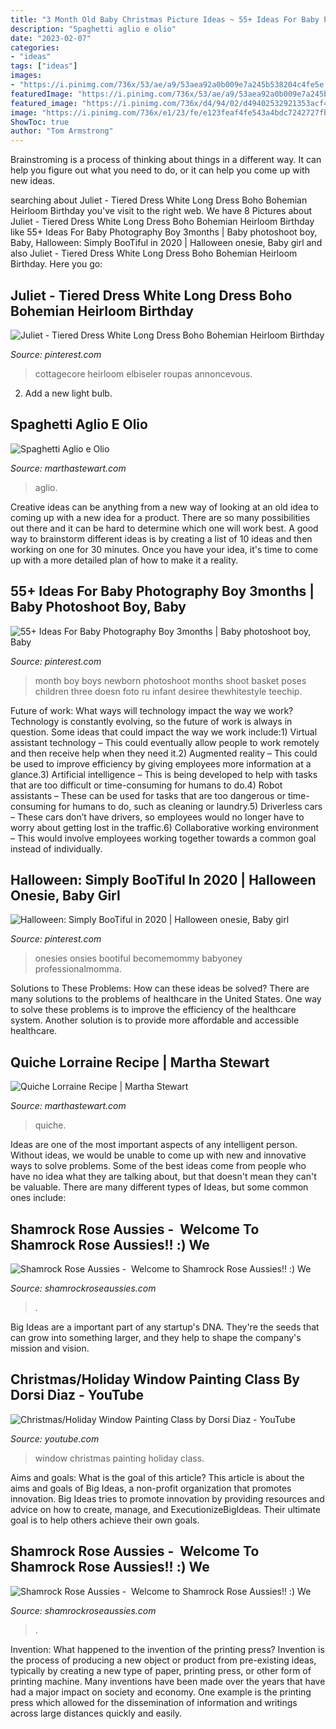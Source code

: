 ```yaml
---
title: "3 Month Old Baby Christmas Picture Ideas ~ 55+ Ideas For Baby Photography Boy 3months"
description: "Spaghetti aglio e olio"
date: "2023-02-07"
categories:
- "ideas"
tags: ["ideas"]
images:
- "https://i.pinimg.com/736x/53/ae/a9/53aea92a0b009e7a245b538204c4fe5e.jpg"
featuredImage: "https://i.pinimg.com/736x/53/ae/a9/53aea92a0b009e7a245b538204c4fe5e.jpg"
featured_image: "https://i.pinimg.com/736x/d4/94/02/d49402532921353acf4f924e6f79040c.jpg"
image: "https://i.pinimg.com/736x/e1/23/fe/e123feaf4fe543a4bdc7242727fb0872.jpg"
ShowToc: true
author: "Tom Armstrong"
---
```



Brainstroming is a process of thinking about things in a different way. It can help you figure out what you need to do, or it can help you come up with new ideas.

	

		
searching about Juliet - Tiered Dress White Long Dress Boho Bohemian Heirloom Birthday you've visit to the right web. We have 8 Pictures about Juliet - Tiered Dress White Long Dress Boho Bohemian Heirloom Birthday like 55+ Ideas For Baby Photography Boy 3months | Baby photoshoot boy, Baby, Halloween: Simply BooTiful in 2020 | Halloween onesie, Baby girl and also Juliet - Tiered Dress White Long Dress Boho Bohemian Heirloom Birthday. Here you go:
		
    
## Juliet - Tiered Dress White Long Dress Boho Bohemian Heirloom Birthday

<img loading=lazy src="https://i.pinimg.com/736x/e1/23/fe/e123feaf4fe543a4bdc7242727fb0872.jpg" onerror="this.onerror=null;this.src='https://tse2.mm.bing.net/th?id=OIP.9Rtf9VxDUbtV0DeuwNlHAwHaNK&amp;pid=15.1';" alt="Juliet - Tiered Dress White Long Dress Boho Bohemian Heirloom Birthday">

_Source: pinterest.com_

>cottagecore heirloom elbiseler roupas annoncevous. 

	

2. Add a new light bulb. 

    
## Spaghetti Aglio E Olio

<img loading=lazy src="http://assets.marthastewart.com/styles/wmax-1500/d19/pasta-6219-md110312/pasta-6219-md110312_horiz.jpg?itok=HDZx0KKw" onerror="this.onerror=null;this.src='https://tse4.mm.bing.net/th?id=OIP.P8So-IUvHsCS51711jXGBAHaEK&amp;pid=15.1';" alt="Spaghetti Aglio e Olio">

_Source: marthastewart.com_

>aglio. 

	

Creative ideas can be anything from a new way of looking at an old idea to coming up with a new idea for a product. There are so many possibilities out there and it can be hard to determine which one will work best. A good way to brainstorm different ideas is by creating a list of 10 ideas and then working on one for 30 minutes. Once you have your idea, it's time to come up with a more detailed plan of how to make it a reality.

    
## 55+ Ideas For Baby Photography Boy 3months | Baby Photoshoot Boy, Baby

<img loading=lazy src="https://i.pinimg.com/736x/d4/94/02/d49402532921353acf4f924e6f79040c.jpg" onerror="this.onerror=null;this.src='https://tse3.mm.bing.net/th?id=OIP.fCyKYj9ZSGDYBr_yiDe5lgAAAA&amp;pid=15.1';" alt="55+ Ideas For Baby Photography Boy 3months | Baby photoshoot boy, Baby">

_Source: pinterest.com_

>month boy boys newborn photoshoot months shoot basket poses children three doesn foto ru infant desiree thewhitestyle teechip. 

	

Future of work: What ways will technology impact the way we work?
Technology is constantly evolving, so the future of work is always in question. Some ideas that could impact the way we work include:1) Virtual assistant technology – This could eventually allow people to work remotely and then receive help when they need it.2) Augmented reality – This could be used to improve efficiency by giving employees more information at a glance.3) Artificial intelligence – This is being developed to help with tasks that are too difficult or time-consuming for humans to do.4) Robot assistants – These can be used for tasks that are too dangerous or time- consuming for humans to do, such as cleaning or laundry.5) Driverless cars – These cars don’t have drivers, so employees would no longer have to worry about getting lost in the traffic.6) Collaborative working environment – This would involve employees working together towards a common goal instead of individually.

    
## Halloween: Simply BooTiful In 2020 | Halloween Onesie, Baby Girl

<img loading=lazy src="https://i.pinimg.com/736x/53/ae/a9/53aea92a0b009e7a245b538204c4fe5e.jpg" onerror="this.onerror=null;this.src='https://tse4.mm.bing.net/th?id=OIP.adErLk86JeJeUqdmMquVwgHaNy&amp;pid=15.1';" alt="Halloween: Simply BooTiful in 2020 | Halloween onesie, Baby girl">

_Source: pinterest.com_

>onesies onsies bootiful becomemommy babyoney professionalmomma. 

	

Solutions to These Problems: How can these ideas be solved?
There are many solutions to the problems of healthcare in the United States. One way to solve these problems is to improve the efficiency of the healthcare system. Another solution is to provide more affordable and accessible healthcare.

    
## Quiche Lorraine Recipe | Martha Stewart

<img loading=lazy src="https://assets.marthastewart.com/styles/wmax-1500/d23/msliving_quichelorraine/msliving_quichelorraine_sq.jpg?itok=oSUneQp-" onerror="this.onerror=null;this.src='https://tse3.mm.bing.net/th?id=OIP.3t3gFwNSLY3mGNBQ0PaDzQHaHa&amp;pid=15.1';" alt="Quiche Lorraine Recipe | Martha Stewart">

_Source: marthastewart.com_

>quiche. 

	

Ideas are one of the most important aspects of any intelligent person. Without ideas, we would be unable to come up with new and innovative ways to solve problems. Some of the best ideas come from people who have no idea what they are talking about, but that doesn't mean they can't be valuable. There are many different types of Ideas, but some common ones include:

    
## Shamrock Rose Aussies - ﻿﻿﻿ Welcome To Shamrock Rose Aussies!! :) We

<img loading=lazy src="http://shamrockroseaussies.com/yahoo_site_admin/assets/images/DSC_0443.79194912_std.JPG" onerror="this.onerror=null;this.src='https://tse4.mm.bing.net/th?id=OIP.LqknaOoWrjRsY5CgNRAxrgHaE-&amp;pid=15.1';" alt="Shamrock Rose Aussies - ﻿﻿﻿ Welcome to Shamrock Rose Aussies!! :) We">

_Source: shamrockroseaussies.com_

>. 

	

Big Ideas are a important part of any startup's DNA. They're the seeds that can grow into something larger, and they help to shape the company's mission and vision.

    
## Christmas/Holiday Window Painting Class By Dorsi Diaz - YouTube

<img loading=lazy src="https://i.ytimg.com/vi/HQoFmkWR96Q/maxresdefault.jpg" onerror="this.onerror=null;this.src='https://tse4.mm.bing.net/th?id=OIP.T-V6mH4XSxqLKMTw0vdHMAHaEK&amp;pid=15.1';" alt="Christmas/Holiday Window Painting Class by Dorsi Diaz - YouTube">

_Source: youtube.com_

>window christmas painting holiday class. 

	

Aims and goals: What is the goal of this article?
This article is about the aims and goals of Big Ideas, a non-profit organization that promotes innovation. Big Ideas tries to promote innovation by providing resources and advice on how to create, manage, and ExecutionizeBigIdeas. Their ultimate goal is to help others achieve their own goals.

    
## Shamrock Rose Aussies - ﻿﻿﻿ Welcome To Shamrock Rose Aussies!! :) We

<img loading=lazy src="http://shamrockroseaussies.com/yahoo_site_admin/assets/images/DSC_0716.10500500_std.jpg" onerror="this.onerror=null;this.src='https://tse2.mm.bing.net/th?id=OIP.ywHyXSOmdryMRxNFAASMnwHaE-&amp;pid=15.1';" alt="Shamrock Rose Aussies - ﻿﻿﻿ Welcome to Shamrock Rose Aussies!! :) We">

_Source: shamrockroseaussies.com_

>. 

	

Invention: What happened to the invention of the printing press?
Invention is the process of producing a new object or product from pre-existing ideas, typically by creating a new type of paper, printing press, or other form of printing machine. Many inventions have been made over the years that have had a major impact on society and economy. One example is the printing press which allowed for the dissemination of information and writings across large distances quickly and easily.

